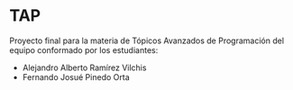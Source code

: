 # TAP
Proyecto final para la materia de Tópicos Avanzados de Programación del equipo
conformado por los estudiantes:

* Alejandro Alberto Ramírez Vilchis
* Fernando Josué Pinedo Orta